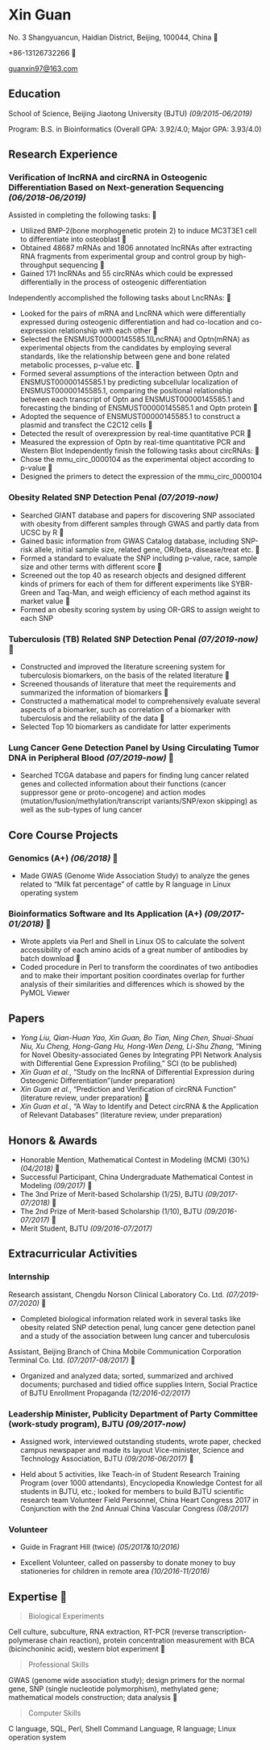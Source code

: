# Xin Guan

No. 3 Shangyuancun, 
Haidian District, 
Beijing, 100044, China    

+86-13126732266    

guanxin97@163.com 

## Education

School of Science, Beijing Jiaotong University (BJTU) _(09/2015-06/2019)_ 

Program: B.S. in Bioinformatics (Overall GPA: 3.92/4.0; Major GPA: 3.93/4.0)

## Research Experience 

### Verification of lncRNA and circRNA in Osteogenic Differentiation Based on Next-generation Sequencing         _(06/2018-06/2019)_         
Assisted in completing the following tasks:   
* Utilized BMP-2(bone morphogenetic protein 2) to induce MC3T3E1 cell to differentiate into osteoblast  
* Obtained 48687 mRNAs and 1806 annotated lncRNAs after extracting RNA fragments from experimental group and control group by high-throughput sequencing  
* Gained 171 lncRNAs and 55 circRNAs which could be expressed differentially in the process of osteogenic differentiation 

Independently accomplished the following tasks about LncRNAs:  
* Looked for the pairs of mRNA and LncRNA which were differentially expressed during osteogenic differentiation and had co-location and co-expression relationship with each other  
* Selected the ENSMUST00000145585.1(LncRNA) and Optn(mRNA) as experimental objects from the candidates by employing several standards, like the relationship between gene and bone related metabolic processes, p-value etc.  
* Formed several assumptions of the interaction between Optn and ENSMUST00000145585.1 by predicting subcellular localization of ENSMUST00000145585.1, comparing the positional relationship between each transcript of Optn and ENSMUST00000145585.1 and forecasting the binding of ENSMUST00000145585.1 and Optn protein  
* Adopted the sequence of ENSMUST00000145585.1 to construct a plasmid and transfect the C2C12 cells  
* Detected the result of overexpression by real-time quantitative PCR   
* Measured the expression of Optn by real-time quantitative PCR and Western Blot Independently finish the following tasks about circRNAs:   
* Chose the mmu_circ_0000104 as the experimental object according to p-value  
* Designed the primers to detect the expression of the mmu_circ_0000104  

### Obesity Related SNP Detection Penal                                                                                _(07/2019-now)_ 
* Searched GIANT database and papers for discovering SNP associated with obesity from different samples through GWAS and partly data from UCSC by R  
* Gained basic information from GWAS Catalog database, including SNP-risk allele, initial sample size, related gene, OR/beta, disease/treat etc.  
* Formed a standard to evaluate the SNP including p-value, race, sample size and other terms with different score  
* Screened out the top 40 as research objects and designed different kinds of primers for each of them for different experiments like SYBR-Green and Taq-Man, and weigh efficiency of each method against its market value  
* Formed an obesity scoring system by using OR-GRS to assign weight to each SNP 

### Tuberculosis (TB) Related SNP Detection Penal                                                                  _(07/2019-now)_  
* Constructed and improved the literature screening system for tuberculosis biomarkers, on the basis of the related literature  
* Screened thousands of literature that meet the requirements and summarized the information of biomarkers  
* Constructed a mathematical model to comprehensively evaluate several aspects of a biomarker, such as correlation of a biomarker with tuberculosis and the reliability of the data  
* Selected Top 10 biomarkers as candidate for latter experiments 

### Lung Cancer Gene Detection Panel by Using Circulating Tumor DNA in Peripheral Blood                               _(07/2019-now)_  
* Searched TCGA database and papers for finding lung cancer related genes and collected information about their functions (cancer suppressor gene or proto-oncogene) and action modes (mutation/fusion/methylation/transcript variants/SNP/exon skipping) as well as the sub-types of lung cancer 
 
## Core Course Projects 

### Genomics (A+)                                                                                                       _(06/2018)_  
* Made GWAS (Genome Wide Association Study) to analyze the genes related to “Milk fat percentage” of cattle by R language in Linux operating system  

### Bioinformatics Software and Its Application (A+)                                                              _(09/2017-01/2018)_  
* Wrote applets via Perl and Shell in Linux OS to calculate the solvent accessibility of each amino acids of a great number of antibodies by batch download  
* Coded procedure in Perl to transform the coordinates of two antibodies and to make their important position coordinates overlap for further analysis of their similarities and differences which is showed by the PyMOL Viewer

## Papers
* *Yong Liu, Qian-Huan Yao, Xin Guan, Bo Tian, Ning Chen, Shuai-Shuai Niu, Xu Cheng, Hong-Gang Hu, Hong-Wen Deng, Li-Shu Zhang*, “Mining for Novel Obesity-associated Genes by Integrating PPI Network Analysis with Differential Gene Expression Profiling,” SCI (to be published)
* *Xin Guan et al.*, “Study on the lncRNA of Differential Expression during Osteogenic Differentiation”(under preparation)
* *Xin Guan et al.*, “Prediction and Verification of circRNA Function” (literature review, under preparation)  
* *Xin Guan et al.*, “A Way to Identify and Detect circRNA & the Application of Relevant Databases” (literature review, under preparation) 

## Honors & Awards 
* Honorable Mention, Mathematical Contest in Modeling (MCM) (30%)                                                        _(04/2018)_  
* Successful Participant, China Undergraduate Mathematical Contest in Modeling                                          _(09/2017)_  
* The 3nd Prize of Merit-based Scholarship (1/25), BJTU                                                          _(09/2017-07/2018)_  
* The 2nd Prize of Merit-based Scholarship (1/10), BJTU                                                         _(09/2016-07/2017)_  
* Merit Student, BJTU                                                                                            _(09/2016-07/2017)_

## Extracurricular Activities 

### Internship 

Research assistant, Chengdu Norson Clinical Laboratory Co. Ltd.         _(07/2019-07/2020)_ 

* Completed biological information related work in several tasks like obesity related SNP detection penal, lung cancer gene detection panel and a study of the association between lung cancer and tuberculosis 

Assistant, Beijing Branch of China Mobile Communication Corporation Terminal Co. Ltd.                           _(07/2017-08/2017)_  

* Organized and analyzed data; sorted, summarized and archived documents; purchased and tidied office supplies Intern, Social Practice of BJTU Enrollment Propaganda                                                                                      _(12/2016-02/2017)_ 

### Leadership Minister, Publicity Department of Party Committee (work-study program), BJTU                         _(09/2017-now)_

* Assigned work, interviewed outstanding students, wrote paper, checked campus newspaper and made its layout Vice-minister, Science and Technology Association, BJTU                                                                                     _(09/2016-06/2017)_  

* Held about 5 activities, like Teach-in of Student Research Training Program (over 1000 attendants), Encyclopedia Knowledge Contest for all students in BJTU, etc.; looked for members to build BJTU scientific research team Volunteer Field Personnel, China Heart Congress 2017 in Conjunction with the 2nd Annual China Vascular Congress                                                          _(08/2017)_ 

### Volunteer 

* Guide in Fragrant Hill (twice)                                                                          _(05/2017&10/2016)_ 

* Excellent Volunteer, called on passersby to donate money to buy stationeries for children in remote area       _(10/2016-11/2016)_

## Expertise                                                                            

> Biological Experiments 

Cell culture, subculture, RNA extraction, RT-PCR (reverse transcription-polymerase chain reaction), protein concentration measurement with BCA (bicinchoninic acid), western blot experiment  

> Professional Skills 

GWAS (genome wide association study); design primers for the normal gene, SNP (single nucleotide polymorphism), methylated gene; mathematical models construction; data analysis  

> Computer Skills

C language, SQL, Perl, Shell Command Language, R language; Linux operation system 

